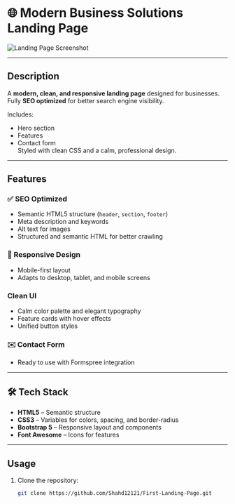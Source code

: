 # 🌐 Modern Business Solutions Landing Page

![Landing Page Screenshot](images/screenshot.png)

---

## Description
A **modern, clean, and responsive landing page** designed for businesses.  
Fully **SEO optimized** for better search engine visibility.  

Includes:
- Hero section
- Features
- Contact form  
Styled with clean CSS and a calm, professional design.

---

## Features

### ✅ SEO Optimized
- Semantic HTML5 structure (`header`, `section`, `footer`)
- Meta description and keywords
- Alt text for images
- Structured and semantic HTML for better crawling

### 📱 Responsive Design
- Mobile-first layout
- Adapts to desktop, tablet, and mobile screens

### Clean UI
- Calm color palette and elegant typography
- Feature cards with hover effects
- Unified button styles

### ✉️ Contact Form
- Ready to use with Formspree integration

---

## 🛠️ Tech Stack
- **HTML5** – Semantic structure  
- **CSS3** – Variables for colors, spacing, and border-radius  
- **Bootstrap 5** – Responsive layout and components  
- **Font Awesome** – Icons for features  

---

## Usage

1. Clone the repository:
   ```bash
   git clone https://github.com/Shahd12121/First-Landing-Page.git
